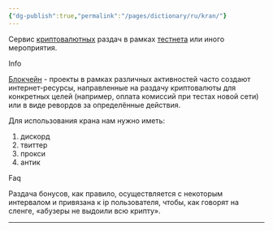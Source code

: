 ```yaml
---
{"dg-publish":true,"permalink":"/pages/dictionary/ru/kran/"}
---
```



Сервис [криптовалютных](https://hackmd.io/AU8FbBNKQYahoi0dj5-L-A) раздач в рамках [тестнета](https://hackmd.io/j_JN6NHoSCqaVvJtEPvd8g) или иного мероприятия.

Info

[Блокчейн](https://hackmd.io/IzACXndyQ2mXFL98xANIZQ) - проекты в рамках различных активностей часто создают интернет-ресурсы, направленные на раздачу криптовалюты для конкретных целей (например, оплата комиссий при тестах новой сети) или в виде ревордов за определённые действия.

Для использования крана нам нужно иметь:

1. дискорд
2. твиттер
3. прокси
4. антик

Faq

Раздача бонусов, как правило, осуществляется с некоторым интервалом и привязана к ip пользователя, чтобы, как говорят на сленге, «абузеры не выдоили всю крипту».

---
